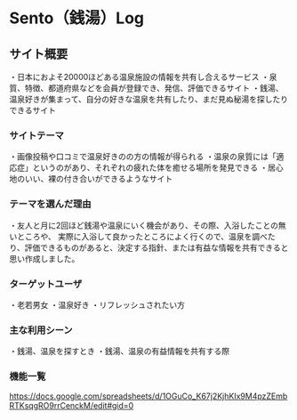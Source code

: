 # Sento（銭湯）Log

## サイト概要
・日本におよそ20000ほどある温泉施設の情報を共有し合えるサービス
・泉質、特徴、都道府県などを会員が登録でき、発信、評価できるサイト
・銭湯、温泉好きが集まって、自分の好きな温泉を共有したり、まだ見ぬ秘湯を探したりできるサイト

### サイトテーマ
・画像投稿や口コミで温泉好きのの方の情報が得られる
・温泉の泉質には「適応症」というのがあり、それぞれの疲れた体を癒せる場所を発見できる
・居心地のいい、裸の付き合いができるようなサイト

### テーマを選んだ理由
・友人と月に2回ほど銭湯や温泉にいく機会があり、その際、入浴したことの無いところや、
実際に入浴して良かったところによく行くので、温泉を調べたり、評価できるものがあると、決定する指針、または有益な情報を共有できると思い作成しました。

### ターゲットユーザ
・老若男女
・温泉好き
・リフレッシュされたい方

### 主な利用シーン
・銭湯、温泉を探すとき
・銭湯、温泉の有益情報を共有する際


### 機能一覧
<https://docs.google.com/spreadsheets/d/1OGuCo_K67j2KjhKIx9M4pzZEmbRTKsqgRO9rrCenckM/edit#gid=0>


